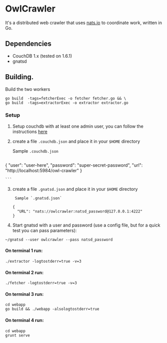 # OwlCrawler

It's a distributed web crawler that uses [nats.io](http://nats.io) to coordinate work, written in Go.

## Dependencies

* CouchDB 1.x (tested on 1.6.1)
* gnatsd

## Building.

Build the two workers

```
go build  -tags=fetcherExec -o fetcher fetcher.go && \
go build  -tags=extractorExec -o extractor extractor.go
```

### Setup

1. Setup couchdb with at least one admin user, you can follow the instructions [here](http://stackoverflow.com/a/6418670/309896)
2. create a file `.couchdb.json` and place it in your `$HOME` directory

    Sample `.couchdb.json`

    ```
{
  "user": "user-here",
  "password": "super-secret-password",
  "url": "http://localhost:5984/owl-crawler"
}

    ```

3. create a file `.gnatsd.json` and place it in your `$HOME` directory

		Sample `.gnatsd.json`

    ```
    {
      "URL": "nats://owlcrawler:natsd_password@127.0.0.1:4222"
    }
    ```

4. Start gnatsd with a user and password (use a config file, but for a quick test
	you can pass parameters):

```
~/gnatsd --user owlcrawler --pass natsd_password
```

#### On terminal 1 run:

```
./extractor -logtostderr=true -v=3
```

#### On terminal 2 run:

```
./fetcher -logtostderr=true -v=3
```

#### On terminal 3 run:

```
cd webapp
go build && ./webapp -alsologtostderr=true
```

#### On terminal 4 run:

```
cd webapp
grunt serve
```

